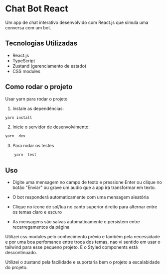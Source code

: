 # Chat Bot React

Um app de chat interativo desenvolvido com React.js que simula uma conversa com um bot.


## Tecnologias Utilizadas

- React.js
- TypeScript
- Zustand (gerenciamento de estado)
- CSS modules 

## Como rodar o projeto

Usar yarn para rodar o projeto

1. Instale as dependências:
```bash
yarn install
```

2. Inicie o servidor de desenvolvimento:
```bash
yarn  dev
```

3. Para rodar os testes 
```bash
    yarn  test
```


## Uso

- Digite uma mensagem no campo de texto e pressione Enter ou clique no botão "Enviar" ou grave um audio que a app irá transformar em texto.

- O bot responderá automaticamente com uma mensagem aleatória
- Clique no ícone de sol/lua no canto superior direito para alternar entre os temas claro e escuro
- As mensagens são salvas automaticamente e persistem entre recarregamentos da página


Utilizei css modules pelo conhecimento prévio e também pela necessidade e por uma boa perfomance entre troca dos temas, nao vi sentido em usar o tailwind para esse pequeno projeto. E o Styled components está descontinuado.

Utilizei o zustand pela facilidade e suportaria bem o projeto a escalabidade do projeto.


